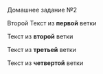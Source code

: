 Домашнее задание №2

Второй Текст из **первой** ветки

Текст из **второй** ветки

Текст из **третьей** ветки

Текст из **четвертой** ветки